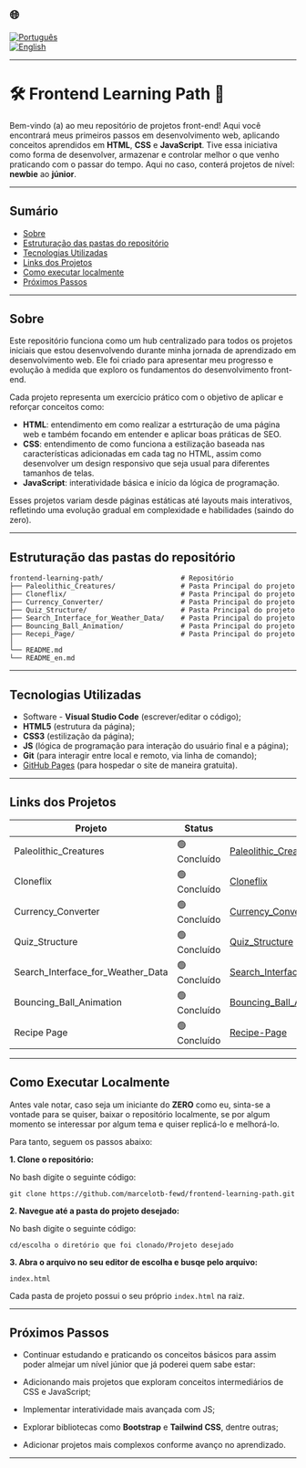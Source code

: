## 🌐
[![Português](https://img.shields.io/badge/-Português-green)](README.md)  
[![English](https://img.shields.io/badge/-English-blue)](README_en.md)

---

# 🛠️ Frontend Learning Path 🧱

Bem-vindo (a) ao meu repositório de projetos front-end! Aqui você encontrará meus primeiros passos em desenvolvimento web, aplicando conceitos aprendidos em **HTML**, **CSS** e **JavaScript**. Tive essa iniciativa como forma de desenvolver, armazenar e controlar melhor o que venho praticando com o passar do tempo. Aqui no caso, conterá projetos de nível: **newbie** ao **júnior**.

---

## Sumário

  - [Sobre](#sobre)
  - [Estruturação das pastas do repositório](#estruturação-das-pastas-do-repositório)
  - [Tecnologias Utilizadas](#tecnologias-utilizadas)
  - [Links dos Projetos](#links-dos-projetos)
  - [Como executar localmente](#como-executar-localmente)
  - [Próximos Passos](#próximos-passos)

---

## Sobre

Este repositório funciona como um hub centralizado para todos os projetos iniciais que estou desenvolvendo durante minha jornada de aprendizado em desenvolvimento web. Ele foi criado para apresentar meu progresso e evolução à medida que exploro os fundamentos do desenvolvimento front-end.

Cada projeto representa um exercício prático com o objetivo de aplicar e reforçar conceitos como: 

- **HTML**: entendimento em como realizar a estrturação de uma página web e também focando em entender e aplicar boas práticas de SEO.   
- **CSS**: entendimento de como funciona a estilização baseada nas características adicionadas em cada tag no HTML, assim como desenvolver um design responsivo que seja usual para diferentes tamanhos de telas.
- **JavaScript**: interatividade básica e início da lógica de programação.

 Esses projetos variam desde páginas estáticas até layouts mais interativos, refletindo uma evolução gradual em complexidade e habilidades (saindo do zero).

---

## Estruturação das pastas do repositório
```
frontend-learning-path/                   # Repositório
├── Paleolithic_Creatures/                # Pasta Principal do projeto
├── Cloneflix/                            # Pasta Principal do projeto
├── Currency_Converter/                   # Pasta Principal do projeto
├── Quiz_Structure/                       # Pasta Principal do projeto
├── Search_Interface_for_Weather_Data/    # Pasta Principal do projeto
├── Bouncing_Ball_Animation/              # Pasta Principal do projeto
├── Recepi_Page/                          # Pasta Principal do projeto
│              
└── README.md             
└── README_en.md
```
---

## Tecnologias Utilizadas

- Software - **Visual Studio Code** (escrever/editar o código);
- **HTML5** (estrutura da página);
- **CSS3** (estilização da página);
- **JS** (lógica de programação para interação do usuário final e a página);
- **Git** (para interagir entre local e remoto, via linha de comando);
- [GitHub Pages](https://pages.github.com/) (para hospedar o site de maneira gratuita).

---

## Links dos Projetos

| Projeto                  | Status        | Link                                                    |
|--------------------------|---------------|---------------------------------------------------------|
| Paleolithic_Creatures              | 🟢 Concluído  | [Paleolithic_Creatures](https://marcelotb-fewd.github.io/frontend-learning-path/Project_Paleolithic_Creatures/) |
| Cloneflix              | 🟢 Concluído  | [Cloneflix](https://marcelotb-fewd.github.io/frontend-learning-path/Project_Cloneflix/) |
| Currency_Converter              | 🟢 Concluído  | [Currency_Converter](https://marcelotb-fewd.github.io/frontend-learning-path/Project_Currency_Converter/) |
| Quiz_Structure              | 🟢 Concluído  | [Quiz_Structure](https://marcelotb-fewd.github.io/frontend-learning-path/Project_Quiz_Structure/) |
| Search_Interface_for_Weather_Data              | 🟢 Concluído  | [Search_Interface_for_Weather_Data](https://marcelotb-fewd.github.io/frontend-learning-path/Project_Search_Interface_for_Weather_Data/) |
| Bouncing_Ball_Animation              | 🟢 Concluído  | [Bouncing_Ball_Animation](https://marcelotb-fewd.github.io/frontend-learning-path/Project_Bouncing_Ball_Animation/) |
| Recipe Page              | 🟢 Concluído  | [Recipe-Page](https://marcelotb-fewd.github.io/frontend-learning-path/Project_Recipe_Page/) |

---

## Como Executar Localmente

Antes vale notar, caso seja um iniciante do **ZERO** como eu, sinta-se a vontade para se quiser, baixar o repositório localmente, se por algum momento se interessar por algum tema e quiser replicá-lo e melhorá-lo.

Para tanto, seguem os passos abaixo:

**1. Clone o repositório:**

No bash digite o seguinte código:
   ```
   git clone https://github.com/marcelotb-fewd/frontend-learning-path.git
   ```

**2. Navegue até a pasta do projeto desejado:**

No bash digite o seguinte código:
```
cd/escolha o diretório que foi clonado/Projeto desejado
```

**3. Abra o arquivo no seu editor de escolha e busqe pelo arquivo:** 
```
index.html
```
Cada pasta de projeto possui o seu próprio `index.html` na raiz.

---

## Próximos Passos

- Continuar estudando e praticando os conceitos básicos para assim poder almejar um nível júnior que já poderei quem sabe estar:

- Adicionando mais projetos que exploram conceitos intermediários de CSS e JavaScript;  
- Implementar interatividade mais avançada com JS; 
- Explorar bibliotecas como **Bootstrap** e **Tailwind CSS**, dentre outras;  
- Adicionar projetos mais complexos conforme avanço no aprendizado.

---